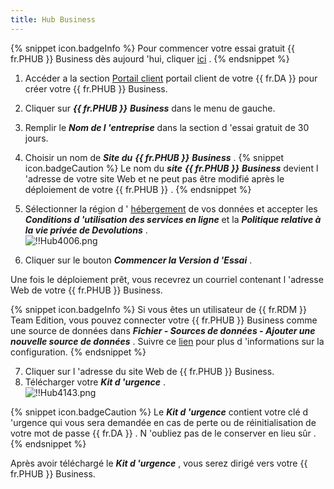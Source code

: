 ```yaml
---
title: Hub Business
---
```

{% snippet icon.badgeInfo %} 
Pour commencer votre essai gratuit {{ fr.PHUB }} Business dès aujourd 'hui, cliquer [ici](https://password.devolutions.net/fr/business/sign-up) . 
{% endsnippet %}
 
1. Accéder a la section [Portail client](https://portal.devolutions.com/) portail client de votre {{ fr.DA }} pour créer votre    {{ fr.PHUB }} Business. 
1. Cliquer sur ***{{ fr.PHUB }}*** ***Business*** dans le menu de gauche. 
1. Remplir le ***Nom de l 'entreprise*** dans la section d 'essai gratuit de 30 jours. 
1. Choisir un nom de ***Site du*** ***{{ fr.PHUB }}*** ***Business*** . 
{% snippet icon.badgeCaution %} 
Le nom du ***site*** ***{{ fr.PHUB }}*** ***Business*** devient l 'adresse de votre site Web et ne peut pas être modifié après le déploiement de votre {{ fr.PHUB }} . 
{% endsnippet %}
 
5. Sélectionner la région d ' [hébergement](/kb/password-hub/knowledge-base/hosting-region-password-hub/) de vos données et accepter les ***Conditions d 'utilisation des services en ligne*** et la ***Politique relative à la vie privée de Devolutions*** .  
![!!Hub4006.png](https://webdevolutions.azureedge.net/docs/fr/hub/Hub4006.png) 
1. Cliquer sur le bouton ***Commencer la Version d 'Essai*** .  

Une fois le déploiement prêt, vous recevrez un courriel contenant l 'adresse Web de votre {{ fr.PHUB }} Business.  

{% snippet icon.badgeInfo %} 
Si vous êtes un utilisateur de {{ fr.RDM }} Team Edition, vous pouvez connecter votre {{ fr.PHUB }} Business comme une source de données dans ***Fichier - Sources de données - Ajouter une nouvelle source de données*** . Suivre ce [lien](https://helprdm.devolutions.net/fr/rdm_password_hub_business.html) pour plus d 'informations sur la configuration. 
{% endsnippet %}
 
7. Cliquer sur l 'adresse du site Web de {{ fr.PHUB }} Business. 
1. Télécharger votre ***Kit d 'urgence*** .  
![!!Hub4143.png](https://webdevolutions.azureedge.net/docs/fr/hub/Hub4143.png) 

{% snippet icon.badgeCaution %} 
Le ***Kit d 'urgence*** contient votre clé d 'urgence qui vous sera demandée en cas de perte ou de réinitialisation de votre mot de passe {{ fr.DA }} . N 'oubliez pas de le conserver en lieu sûr . 
{% endsnippet %}
 
Après avoir téléchargé le ***Kit d 'urgence*** , vous serez dirigé vers votre {{ fr.PHUB }} Business.  

